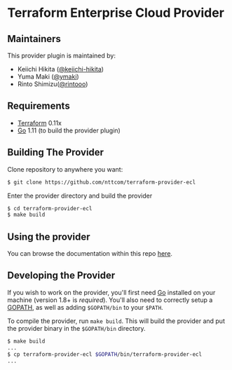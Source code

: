 Terraform Enterprise Cloud Provider
===================================

Maintainers
-----------

This provider plugin is maintained by:

* Keiichi Hikita ([@keiichi-hikita](https://github.com/keiichi-hikita))
* Yuma Maki ([@ymaki](https://github.com/ymaki))
* Rinto Shimizu([@rintooo](https://github.com/rintooo))

Requirements
------------

- [Terraform](https://www.terraform.io/downloads.html) 0.11x
- [Go](https://golang.org/doc/install) 1.11 (to build the provider plugin)

Building The Provider
---------------------

Clone repository to anywhere you want: 

```sh
$ git clone https://github.com/nttcom/terraform-provider-ecl 
```

Enter the provider directory and build the provider

```sh
$ cd terraform-provider-ecl
$ make build
```

Using the provider
----------------------
You can browse the documentation within this repo [here](https://github.com/nttcom/terraform-provider-ecl/tree/master/website/docs).

Developing the Provider
---------------------------

If you wish to work on the provider, you'll first need [Go](http://www.golang.org) installed on your machine (version 1.8+ is *required*). You'll also need to correctly setup a [GOPATH](http://golang.org/doc/code.html#GOPATH), as well as adding `$GOPATH/bin` to your `$PATH`.

To compile the provider, run `make build`. This will build the provider and put the provider binary in the `$GOPATH/bin` directory.

```sh
$ make build
...
$ cp terraform-provider-ecl $GOPATH/bin/terraform-provider-ecl
...
```
